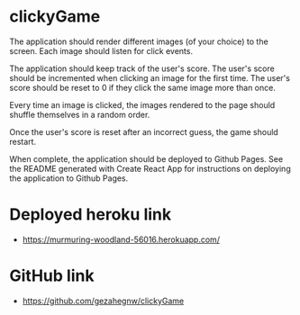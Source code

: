 # clickyGame

The application should render different images (of your choice) to the screen. Each image should listen for click events.

 The application should keep track of the user's score. The user's score should be incremented when clicking an image for the first time. The user's score should be reset to 0 if they click the same image more than once.

 Every time an image is clicked, the images rendered to the page should shuffle themselves in a random order.

 Once the user's score is reset after an incorrect guess, the game should restart.

 When complete, the application should be deployed to Github Pages. See the README generated with Create React App for instructions on deploying the application to Github Pages.

# Deployed heroku link
* https://murmuring-woodland-56016.herokuapp.com/

# GitHub link
* https://github.com/gezahegnw/clickyGame